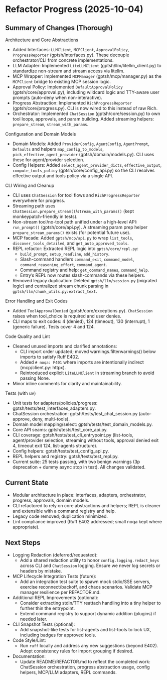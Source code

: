 # Refactor Progress (2025-10-04)

## Summary of Changes (Thorough)

Architecture and Core Abstractions
- Added Interfaces: `LLMClient`, `MCPClient`, `ApprovalPolicy`, `ProgressReporter` (gptsh/interfaces.py). These decouple orchestrator/CLI from concrete implementations.
- LLM Adapter: Implemented `LiteLLMClient` (gptsh/llm/litellm_client.py) to standardize non-stream and stream access via litellm.
- MCP Wrapper: Implemented `MCPManager` (gptsh/mcp/manager.py) as the `MCPClient` bridge to existing MCP session logic.
- Approval Policy: Implemented `DefaultApprovalPolicy` (gptsh/core/approval.py), including wildcard logic and TTY-aware user prompts (auto-deny when non-interactive).
- Progress Abstraction: Implemented `RichProgressReporter` (gptsh/core/progress.py). CLI is now wired to this instead of raw Rich.
- Orchestrator: Implemented `ChatSession` (gptsh/core/session.py) to own tool loops, approvals, and param building. Added streaming helpers: `prepare_stream`, `stream_with_params`.

Configuration and Domain Models
- Domain Models: Added `ProviderConfig`, `AgentConfig`, `AgentPrompt`, `Defaults` and helpers `map_config_to_models`, `pick_effective_agent_provider` (gptsh/domain/models.py). CLI uses these for agent/provider selection.
- Config Helpers: Added `select_agent_provider_dicts`, `effective_output`, `compute_tools_policy` (gptsh/core/config_api.py) so the CLI resolves effective output and tools policy via a single API.

CLI Wiring and Cleanup
- CLI uses `ChatSession` for tool flows and `RichProgressReporter` everywhere for progress.
- Streaming path uses `ChatSession.prepare_stream()`/`stream_with_params()` (kept monkeypatch-friendly in tests).
- Non-stream tool/no-tool path unified under a high-level API: `run_prompt()` (gptsh/core/api.py). A streaming param prep helper `prepare_stream_params()` exists (for potential future use).
- MCP facade: Added `gptsh/mcp/api.py` to wrap `list_tools`, `discover_tools_detailed`, and `get_auto_approved_tools`.
- REPL refactor: Extracted REPL logic into `gptsh/core/repl.py`:
  - `build_prompt`, `setup_readline`, `add_history`.
  - Slash-command handlers `command_exit`, `command_model`, `command_reasoning_effort`, `command_agent`.
  - Command registry and help: `get_command_names`, `command_help`.
  - Entry’s REPL now routes slash-commands via these helpers.
- Removed legacy duplication: Deleted `gptsh/llm/session.py` (migrated logic) and centralized stream chunk parsing in `gptsh/llm/chunk_utils.py:extract_text`.

Error Handling and Exit Codes
- Added `ToolApprovalDenied` (gptsh/core/exceptions.py). `ChatSession` raises when tool_choice is required and user denies.
- CLI maps to exit codes: 4 (denied), 124 (timeout), 130 (interrupt), 1 (generic failure). Tests cover 4 and 124.

Code Quality and Lint
- Cleaned unused imports and clarified annotations:
  - CLI import order updated; moved warnings.filterwarnings() below imports to satisfy Ruff E402.
  - Added `# noqa: F401` where imports are intentionally indirect (mcp/client.py: httpx).
  - Reintroduced explicit `LiteLLMClient` in streaming branch to avoid passing None.
- Minor inline comments for clarity and maintainability.

Tests (with uv)
- Unit tests for adapters/policies/progress: gptsh/tests/test_interfaces_adapters.py.
- ChatSession orchestration: gptsh/tests/test_chat_session.py (auto-approve, deny, multi-tools).
- Domain model mapping/select: gptsh/tests/test_domain_models.py.
- Core API seams: gptsh/tests/test_core_api.py.
- CLI coverage: gptsh/tests/test_cli_entrypoint.py (list-tools, agent/provider selection, streaming without tools, approval denied exit 4, timeout exit 124, list-agents structure).
- Config helpers: gptsh/tests/test_config_api.py.
- REPL helpers and registry: gptsh/tests/test_repl.py.
- Current suite: 25 tests passing, with two benign warnings (3p deprecation + dummy async stop in test). All changes validated.

## Current State
- Modular architecture in place: interfaces, adapters, orchestrator, progress, approvals, domain models.
- CLI refactored to rely on core abstractions and helpers; REPL is cleaner and extensible with a command registry and help.
- Legacy code removed; duplication minimized.
- Lint compliance improved (Ruff E402 addressed; small noqa kept where appropriate).

## Next Steps
- Logging Redaction (deferred/requested):
  - Add a shared redaction utility to honor `config.logging.redact_keys` across CLI and `ChatSession` logging. Ensure we never log secrets or headers by mistake.
- MCP Lifecycle Integration Tests (future):
  - Add an integration test suite to spawn mock stdio/SSE servers, exercise reconnect/backoff, and chaos scenarios. Validate MCP manager resilience per REFACTOR.md.
- Additional REPL Improvements (optional):
  - Consider extracting stdin/TTY reattach handling into a tiny helper to further thin the entrypoint.
  - Extend command registry to support dynamic addition (plugins) if needed later.
- CLI Snapshot Tests (optional):
  - Add snapshot-like tests for list-agents and list-tools to lock UX, including badges for approved tools.
- Code Style/Lint:
  - Run `ruff` locally and address any new suggestions (beyond E402). Adopt consistency rules for import grouping if desired.
- Documentation:
  - Update README/REFACTOR.md to reflect the completed work: ChatSession orchestration, progress abstraction usage, config helpers, MCP/LLM adapters, REPL commands.
